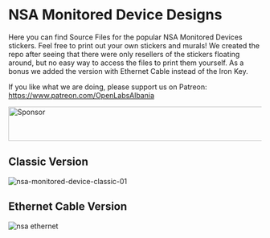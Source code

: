 # NSA Monitored Device Designs
Here you can find Source Files for the popular NSA Monitored Devices stickers. Feel free to print out your own stickers and murals! We created the repo after seeing that there were only resellers of the stickers floating around, but no easy way to access the files to print them yourself. As a bonus we added the version with Ethernet Cable instead of the Iron Key.

If you like what we are doing, please support us on Patreon:
https://www.patreon.com/OpenLabsAlbania


<a target='_blank' rel='nofollow' href='http://app.codesponsor.io/link/zHAR7wtwUVkKwfBeio82eCfE/OpenLabsHackerspace/nsa-monitored-device'>
  <img alt='Sponsor' width='888' height='68' src='http://app.codesponsor.io/embed/zHAR7wtwUVkKwfBeio82eCfE/OpenLabsHackerspace/nsa-monitored-device.svg' />
</a>


## Classic Version

![nsa-monitored-device-classic-01](https://user-images.githubusercontent.com/5436686/31270741-deed31de-aa85-11e7-8b3c-046a2e36016e.png)

## Ethernet Cable Version

![nsa ethernet](https://user-images.githubusercontent.com/5436686/31270740-dea0341a-aa85-11e7-8951-66656aa6d417.png)

